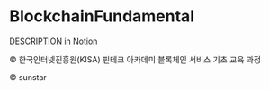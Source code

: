 # BlockchainFundamental <br>
<a href="https://www.notion.so/Blockchain-737c4980f4404a83a7e6bf080c00c4fe">DESCRIPTION in Notion</a>
<p> &copy; 한국인터넷진흥원(KISA) 핀테크 아카데미 블록체인 서비스 기초 교육 과정
<p> &copy; sunstar
